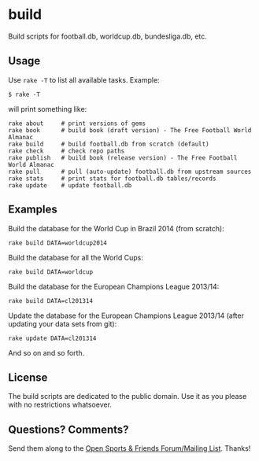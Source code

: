 # build

Build scripts for football.db, worldcup.db, bundesliga.db, etc.

## Usage

Use `rake -T`  to list all available tasks. Example:

~~~
$ rake -T
~~~

will print something like:

~~~
rake about     # print versions of gems
rake book      # build book (draft version) - The Free Football World Almanac
rake build     # build football.db from scratch (default)
rake check     # check repo paths
rake publish   # build book (release version) - The Free Football World Almanac
rake pull      # pull (auto-update) football.db from upstream sources
rake stats     # print stats for football.db tables/records
rake update    # update football.db
~~~


## Examples

Build the database for the World Cup in Brazil 2014 (from scratch):

~~~
rake build DATA=worldcup2014
~~~

Build the database for all the World Cups:

~~~
rake build DATA=worldcup
~~~

Build the database for the European Champions League 2013/14:

~~~
rake build DATA=cl201314
~~~

Update the database for the European Champions League 2013/14 (after updating your data sets from git):

~~~
rake update DATA=cl201314
~~~

And so on and so forth.


## License

The build scripts are dedicated to the public domain.
Use it as you please with no restrictions whatsoever.


## Questions? Comments?

Send them along to the
[Open Sports & Friends Forum/Mailing List](http://groups.google.com/group/opensport).
Thanks!


